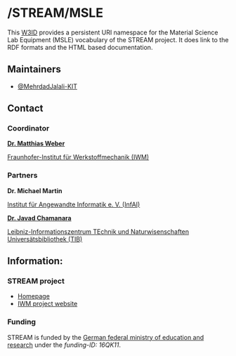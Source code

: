 # /STREAM/MSLE
This [W3ID](https://w3id.org) provides a persistent URI namespace for the Material Science Lab Equipment (MSLE) vocabulary of the STREAM project.
It does link to the RDF formats and the HTML based documentation.


## Maintainers
* [@MehrdadJalali-KIT](https://github.com/MehrdadJalali-KIT)

## Contact

### Coordinator
[**Dr. Matthias Weber**](mailto:matthias.weber@iwm.fraunhofer.de)

[Fraunhofer-Institut für Werkstoffmechanik (IWM)](https://www.iwm.fraunhofer.de/)

### Partners
**Dr. Michael Martin**

[Institut für Angewandte Informatik e. V. (InfAI)](https://infai.org/efficient-technology-integration/)


[**Dr. Javad Chamanara**](https://www.tib.eu/de/forschung-entwicklung/forschungsgruppen-und-labs/data-science-digital-libraries/mitarbeiterinnen-und-mitarbeiter/javad-chamanara)

[Leibniz-Informationszentrum TEchnik und Naturwisenschaften Universätsbibliothek (TIB)](https://www.tib.eu/de/)


## Information:

### STREAM project
* [Homepage](https://stream-projekt.net)
* [IWM project website](https://www.iwm.fraunhofer.de/de/geschaeftsfelder/fertigungsprozesse/materialinformatik/stream.html)

### Funding
STREAM is funded by the [German federal ministry of education and research](https://www.bmbf.de/bmbf/en/home/home_node.html) under the *funding-ID: 16QK11*.
